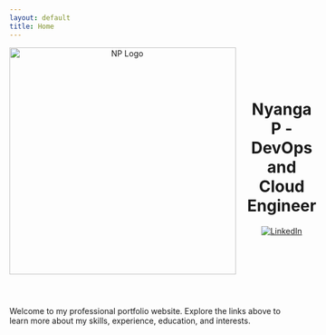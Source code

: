 ```yaml
---
layout: default
title: Home
---
```


<header style="display: flex; align-items: center; justify-content: space-between;">
  <img src="{{ site.baseurl }}/logo.png" alt="NP Logo" style="width: 400px; height: auto; margin-right: 20px;">
  <div style="flex-grow: 1;">
    <h1>Nyanga P - DevOps and Cloud Engineer</h1>
    <p>
      <a href="https://www.linkedin.com/in/nyanga-p-674721258/" target="_blank">
        <img src="https://img.shields.io/badge/-LinkedIn-0072b1?&style=for-the-badge&logo=linkedin&logoColor=white" alt="LinkedIn">
      </a>
    </p>
  </div>
</header>

Welcome to my professional portfolio website. Explore the links above to learn more about my skills, experience, education, and interests.
